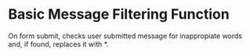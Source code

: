 # Basic Message Filtering Function

On form submit, checks user submitted message for inappropiate words and, if found, replaces it with \*.
